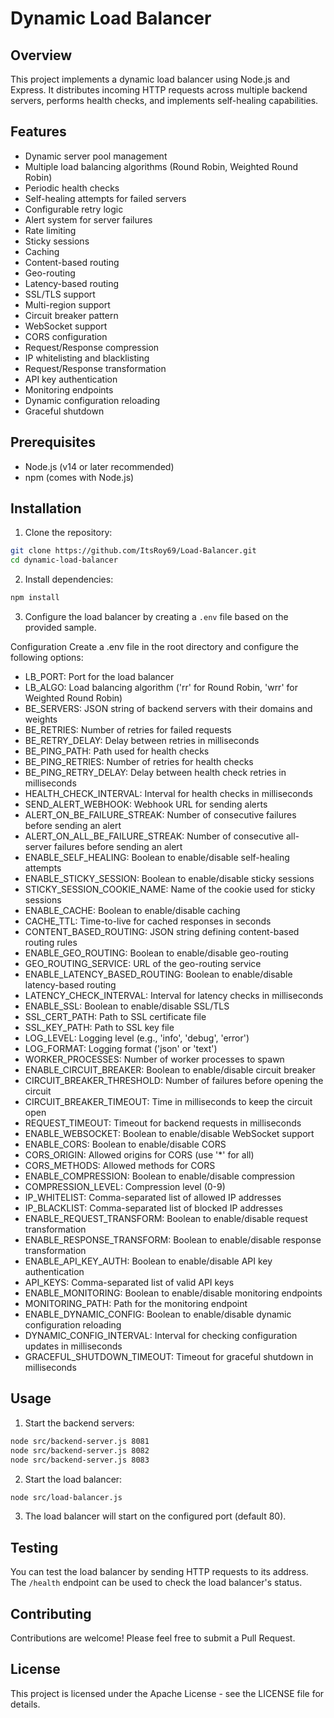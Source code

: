 # Dynamic Load Balancer

## Overview

This project implements a dynamic load balancer using Node.js and Express. It distributes incoming HTTP requests across multiple backend servers, performs health checks, and implements self-healing capabilities.

## Features

- Dynamic server pool management
- Multiple load balancing algorithms (Round Robin, Weighted Round Robin)
- Periodic health checks
- Self-healing attempts for failed servers
- Configurable retry logic
- Alert system for server failures
- Rate limiting
- Sticky sessions
- Caching
- Content-based routing
- Geo-routing
- Latency-based routing
- SSL/TLS support
- Multi-region support
- Circuit breaker pattern
- WebSocket support
- CORS configuration
- Request/Response compression
- IP whitelisting and blacklisting
- Request/Response transformation
- API key authentication
- Monitoring endpoints
- Dynamic configuration reloading
- Graceful shutdown

## Prerequisites

- Node.js (v14 or later recommended)
- npm (comes with Node.js)

## Installation

1. Clone the repository:

```bash
git clone https://github.com/ItsRoy69/Load-Balancer.git
cd dynamic-load-balancer
```

2. Install dependencies:

```bash
npm install
```

3. Configure the load balancer by creating a ```.env``` file based on the provided sample.

Configuration
Create a .env file in the root directory and configure the following options:

- LB_PORT: Port for the load balancer
- LB_ALGO: Load balancing algorithm ('rr' for Round Robin, 'wrr' for Weighted Round Robin)
- BE_SERVERS: JSON string of backend servers with their domains and weights
- BE_RETRIES: Number of retries for failed requests
- BE_RETRY_DELAY: Delay between retries in milliseconds
- BE_PING_PATH: Path used for health checks
- BE_PING_RETRIES: Number of retries for health checks
- BE_PING_RETRY_DELAY: Delay between health check retries in milliseconds
- HEALTH_CHECK_INTERVAL: Interval for health checks in milliseconds
- SEND_ALERT_WEBHOOK: Webhook URL for sending alerts
- ALERT_ON_BE_FAILURE_STREAK: Number of consecutive failures before sending an alert
- ALERT_ON_ALL_BE_FAILURE_STREAK: Number of consecutive all-server failures before sending an alert
- ENABLE_SELF_HEALING: Boolean to enable/disable self-healing attempts
- ENABLE_STICKY_SESSION: Boolean to enable/disable sticky sessions
- STICKY_SESSION_COOKIE_NAME: Name of the cookie used for sticky sessions
- ENABLE_CACHE: Boolean to enable/disable caching
- CACHE_TTL: Time-to-live for cached responses in seconds
- CONTENT_BASED_ROUTING: JSON string defining content-based routing rules
- ENABLE_GEO_ROUTING: Boolean to enable/disable geo-routing
- GEO_ROUTING_SERVICE: URL of the geo-routing service
- ENABLE_LATENCY_BASED_ROUTING: Boolean to enable/disable latency-based routing
- LATENCY_CHECK_INTERVAL: Interval for latency checks in milliseconds
- ENABLE_SSL: Boolean to enable/disable SSL/TLS
- SSL_CERT_PATH: Path to SSL certificate file
- SSL_KEY_PATH: Path to SSL key file
- LOG_LEVEL: Logging level (e.g., 'info', 'debug', 'error')
- LOG_FORMAT: Logging format ('json' or 'text')
- WORKER_PROCESSES: Number of worker processes to spawn
- ENABLE_CIRCUIT_BREAKER: Boolean to enable/disable circuit breaker
- CIRCUIT_BREAKER_THRESHOLD: Number of failures before opening the circuit
- CIRCUIT_BREAKER_TIMEOUT: Time in milliseconds to keep the circuit open
- REQUEST_TIMEOUT: Timeout for backend requests in milliseconds
- ENABLE_WEBSOCKET: Boolean to enable/disable WebSocket support
- ENABLE_CORS: Boolean to enable/disable CORS
- CORS_ORIGIN: Allowed origins for CORS (use '*' for all)
- CORS_METHODS: Allowed methods for CORS
- ENABLE_COMPRESSION: Boolean to enable/disable compression
- COMPRESSION_LEVEL: Compression level (0-9)
- IP_WHITELIST: Comma-separated list of allowed IP addresses
- IP_BLACKLIST: Comma-separated list of blocked IP addresses
- ENABLE_REQUEST_TRANSFORM: Boolean to enable/disable request transformation
- ENABLE_RESPONSE_TRANSFORM: Boolean to enable/disable response transformation
- ENABLE_API_KEY_AUTH: Boolean to enable/disable API key authentication
- API_KEYS: Comma-separated list of valid API keys
- ENABLE_MONITORING: Boolean to enable/disable monitoring endpoints
- MONITORING_PATH: Path for the monitoring endpoint
- ENABLE_DYNAMIC_CONFIG: Boolean to enable/disable dynamic configuration reloading
- DYNAMIC_CONFIG_INTERVAL: Interval for checking configuration updates in milliseconds
- GRACEFUL_SHUTDOWN_TIMEOUT: Timeout for graceful shutdown in milliseconds

## Usage

1. Start the backend servers:

```bash
node src/backend-server.js 8081
node src/backend-server.js 8082
node src/backend-server.js 8083
```

2. Start the load balancer:

```bash
node src/load-balancer.js
```
3. The load balancer will start on the configured port (default 80).

## Testing

You can test the load balancer by sending HTTP requests to its address. The `/health` endpoint can be used to check the load balancer's status.

## Contributing

Contributions are welcome! Please feel free to submit a Pull Request.

## License

This project is licensed under the Apache License - see the LICENSE file for details.
